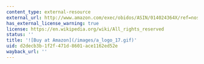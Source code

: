 ```yaml
---
content_type: external-resource
external_url: http://www.amazon.com/exec/obidos/ASIN/014024364X/ref=nosim/mitopencourse-20
has_external_license_warning: true
license: https://en.wikipedia.org/wiki/All_rights_reserved
status: ''
title: '![Buy at Amazon](/images/a_logo_17.gif)'
uid: d2decb3b-1f2f-471d-8601-ace1162ed52e
wayback_url: ''
---
```

